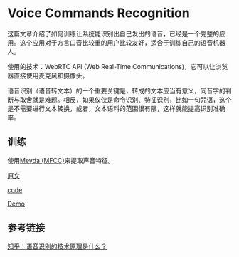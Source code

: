 # Voice Commands Recognition

这篇文章介绍了如何训练让系统能识别出自己发出的语音，已经是一个完整的应用。这个应用对于方言口音比较重的用户比较友好，适合于训练自己的语音机器人。

使用的技术：WebRTC API (Web Real-Time Communications)，它可以让浏览器直接使用麦克风和摄像头。

语音识别（语音转文本）的一个重要关键是，转成的文本应当有意义，同音字的判断与取舍就是难题。相反，如果仅仅是命令识别、特征识别，比如一句咒语，这个是不需要进行文本转换，或者，文本语料的范围很有限，这样就能提高识别准确率。

## 训练


使用[Meyda (MFCC)](https://github.com/meyda/meyda)来提取声音特征。





[原文](https://medium.com/voice-tech-podcast/javascript-trained-system-for-voice-commands-recognition-3c44c8401ed)

[code](https://github.com/shawkatq/voice-commands-demo)

[Demo](https://shawkatq.github.io/voice-commands-demo/)


## 参考链接

[知乎：语音识别的技术原理是什么？](https://www.zhihu.com/question/20398418)




